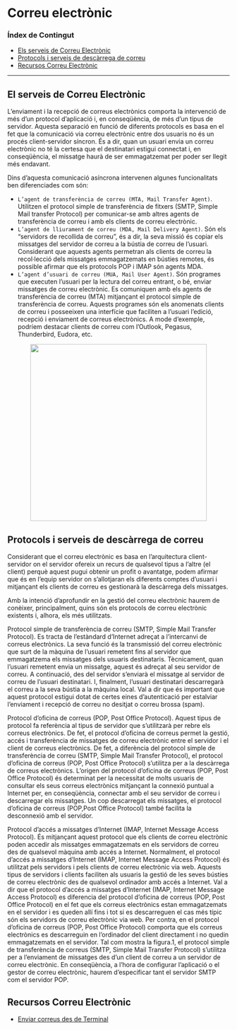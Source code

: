 # Correu electrònic
### Índex de Contingut
- [Els serveis de Correu Electrònic](#punt1)
- [Protocols i serveis de descàrrega de correu](#punt2)
- [Recursos Correu Electrònic](#punt3)

<hr>

## El serveis de Correu Electrònic <a name="punt1"></a>

L’enviament i la recepció de correus electrònics comporta la intervenció de més d’un protocol d’aplicació i, en conseqüència, de més d’un tipus de servidor. Aquesta separació en funció de diferents protocols es basa en el fet que la comunicació via correu electrònic entre dos usuaris no és un procés client-servidor síncron. És a dir, quan un usuari envia un correu electrònic no té la certesa que el destinatari estigui connectat i, en conseqüència, el missatge haurà de ser emmagatzemat per poder ser llegit més endavant.

Dins d’aquesta comunicació asíncrona intervenen algunes funcionalitats ben diferenciades com són:
 - ```L’agent de transferència de correu (MTA, Mail Transfer Agent)```. Utilitzen el protocol simple de transferència de fitxers (SMTP, Simple Mail transfer Protocol) per comunicar-se amb altres agents de transferència de correu i amb els clients de correu electrònic. 
 - ```L’agent de lliurament de correu (MDA, Mail Delivery Agent)```. Són els “servidors de recollida de correu”, és a dir, la seva missió és copiar els missatges del servidor de correu a la bústia de correu de l’usuari. Considerant que aquests agents permetran als clients de correu la recol·lecció dels missatges emmagatzemats en bústies remotes, és possible afirmar que els protocols POP i IMAP són agents MDA.
 - ```L’agent d’usuari de correu (MUA, Mail User Agent)```. Són programes que executen l’usuari per la lectura del correu entrant, o bé, enviar missatges de correu electrònic. Es comuniquen amb els agents de transferència de correu (MTA) mitjançant el protocol simple de transferència de correu. Aquests programes són els anomenats clients de correu i posseeixen una interfície que faciliten a l’usuari l’edició, recepció i enviament de correus electrònics. A mode d’exemple, podríem destacar clients de correu com l’Outlook, Pegasus, Thunderbird, Eudora, etc. 

<p align=center><img src="https://ioc.xtec.cat/materials/FP/Recursos/fp_smx_m07_/web/fp_smx_m07_htmlindex/WebContent/u2/media/smxm7uf1ud2_im46.png" width=400></p>


## Protocols i serveis de descàrrega de correu <a name="punt2"></a>

Considerant que el correu electrònic es basa en l’arquitectura client-servidor on el servidor ofereix un recurs de qualsevol tipus a l’altre (el client) perquè aquest pugui obtenir un profit o avantatge, podem afirmar que és en l’equip servidor on s’allotjaran els diferents comptes d’usuari i mitjançant els clients de correu es gestionarà la descàrrega dels missatges.

Amb la intenció d’aprofundir en la gestió del correu electrònic haurem de conèixer, principalment, quins són els protocols de correu electrònic existents i, alhora, els més utilitzats.

Protocol simple de transferència de correu (SMTP, Simple Mail Transfer Protocol). Es tracta de l’estàndard d’Internet adreçat a l’intercanvi de correus electrònics. La seva funció és la transmissió del correu electrònic que surt de la màquina de l’usuari remetent fins al servidor que emmagatzema els missatges dels usuaris destinataris.
    Tècnicament, quan l’usuari remetent envia un missatge, aquest és adreçat al seu servidor de correu. A continuació, des del servidor s’enviarà el missatge al servidor de correu de l’usuari destinatari. I, finalment, l’usuari destinatari descarregarà el correu a la seva bústia a la màquina local.
    Val a dir que és important que aquest protocol estigui dotat de certes eines d’autenticació per estalviar l’enviament i recepció de correu no desitjat o correu brossa (spam).
    
    
Protocol d’oficina de correus (POP, Post Office Protocol). Aquest tipus de protocol fa referència al tipus de servidor que s’utilitzarà per rebre els correus electrònics. De fet, el protocol d’oficina de correus permet la gestió, accés i transferència de missatges de correu electrònic entre el servidor i el client de correus electrònics. De fet, a diferència del protocol simple de transferència de correu (SMTP, Simple Mail Transfer Protocol), el protocol d’oficina de correus (POP, Post Office Protocol) s’utilitza per a la descàrrega de correus electrònics.
    L’origen del protocol d’oficina de correus (POP, Post Office Protocol) és determinat per la necessitat de molts usuaris de consultar els seus correus electrònics mitjançant la connexió puntual a Internet per, en conseqüència, connectar amb el seu servidor de correu i descarregar els missatges. Un cop descarregat els missatges, el protocol d’oficina de correus (POP,Post Office Protocol) també facilita la desconnexió amb el servidor.
    
Protocol d’accés a missatges d’Internet (IMAP, Internet Message Access Protocol). És mitjançant aquest protocol que els clients de correu electrònic poden accedir als missatges emmagatzemats en els servidors de correu des de qualsevol màquina amb accés a Internet.
    Normalment, el protocol d’accés a missatges d’Internet (IMAP, Internet Message Access Protocol) és utilitzat pels servidors i pels clients de correu electrònic via web. Aquests tipus de servidors i clients faciliten als usuaris la gestió de les seves bústies de correu electrònic des de qualsevol ordinador amb accés a Internet.
    Val a dir que el protocol d’accés a missatges d’Internet (IMAP, Internet Message Access Protocol) es diferencia del protocol d’oficina de correus (POP, Post Office Protocol) en el fet que els correus electrònics estan emmagatzemats en el servidor i es queden allí fins i tot si es descarreguen el cas més típic són els servidors de correu electrònic via web. Per contra, en el protocol d’oficina de correus (POP, Post Office Protocol) comporta que els correus electrònics es descarreguin en l’ordinador del client directament i no quedin emmagatzemats en el servidor.
    Tal com mostra la figura.1, el protocol simple de transferència de correus (SMTP, Simple Mail Transfer Protocol) s’utilitza per a l’enviament de missatges des d’un client de correu a un servidor de correu electrònic.
    En conseqüència, a l’hora de configurar l’aplicació o el gestor de correu electrònic, haurem d’especificar tant el servidor SMTP com el servidor POP.


## Recursos Correu Electrònic<a name="punt3"></a>

- [Enviar correus des de Terminal](https://www.digitalocean.com/community/tutorials/send-email-linux-command-line)

